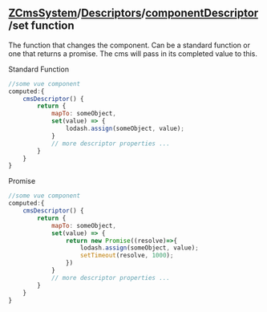 ## [ZCmsSystem]/[Descriptors]/[componentDescriptor]/set **function**

The function that changes the component. Can be a standard function or one that returns a promise. The cms will pass in its completed value to this.

Standard Function
```javascript
//some vue component
computed:{
    cmsDescriptor() {
        return {
            mapTo: someObject,
            set(value) => {
                lodash.assign(someObject, value);
            }
            // more descriptor properties ...
        }
    }
}
```

Promise
```javascript
//some vue component
computed:{
    cmsDescriptor() {
        return {
            mapTo: someObject,
            set(value) => {
                return new Promise((resolve)=>{
                    lodash.assign(someObject, value);
                    setTimeout(resolve, 1000);
                })
            }
            // more descriptor properties ...
        }
    }
}
```

[ZCmsSystem]: ../../readme.md
[Descriptors]: ../../descriptors.md
[componentDescriptor]: ../componentDescriptor.md
[types]: ./types.md
